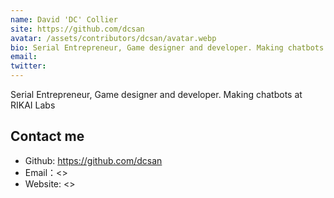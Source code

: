 ```yaml
---
name: David 'DC' Collier
site: https://github.com/dcsan
avatar: /assets/contributors/dcsan/avatar.webp
bio: Serial Entrepreneur, Game designer and developer. Making chatbots at RIKAI Labs
email: 
twitter: 
---
```


Serial Entrepreneur, Game designer and developer. Making chatbots at RIKAI Labs

## Contact me

- Github: <https://github.com/dcsan>
- Email：<>
- Website: <>
